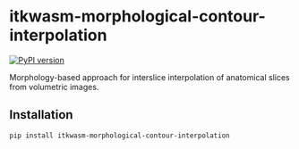 # itkwasm-morphological-contour-interpolation

[![PyPI version](https://badge.fury.io/py/itkwasm-morphological-contour-interpolation.svg)](https://badge.fury.io/py/itkwasm-morphological-contour-interpolation)

Morphology-based approach for interslice interpolation of anatomical slices from volumetric images.

## Installation

```sh
pip install itkwasm-morphological-contour-interpolation
```

